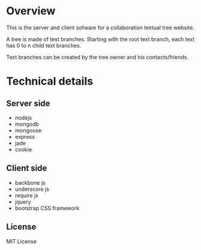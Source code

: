 # Overview
This is the server and client sofware for a collaboration textual tree website.

A tree is made of text branches. Starting with the root text branch, each text has 0 to n child text branches.

Text branches can be created by the tree owner and his contacts/friends.

# Technical details
## Server side
- nodejs
- mongodb
- mongoose
- express
- jade
- cookie  

## Client side
- backbone js 
- underscore js
- require js 
- jquery 
- bootstrap CSS framework

## License
MIT License
